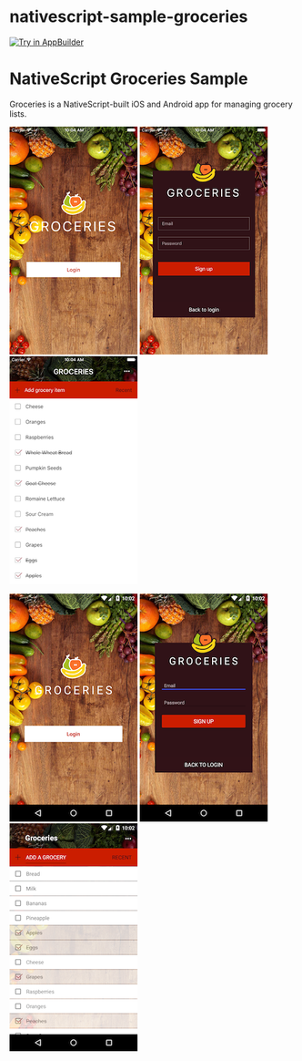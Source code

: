 nativescript-sample-groceries
===============
<a href="https://platform.telerik.com/#appbuilder/clone/https%3A%2F%2Fgithub.com%2FIcenium%2Fnativescript-sample-groceries" target="_blank"><img src="http://docs.telerik.com/platform/samples/images/try-in-appbuilder.png" alt="Try in AppBuilder" title="Try in AppBuilder" /></a>

# NativeScript Groceries Sample

Groceries is a NativeScript-built iOS and Android app for managing grocery lists.

![](Groceries/assets/screenshots/ios-1.png)
![](Groceries/assets/screenshots/ios-2.png)
![](Groceries/assets/screenshots/ios-3.png)

![](Groceries/assets/screenshots/android-1.png)
![](Groceries/assets/screenshots/android-2.png)
![](Groceries/assets/screenshots/android-3.png)
